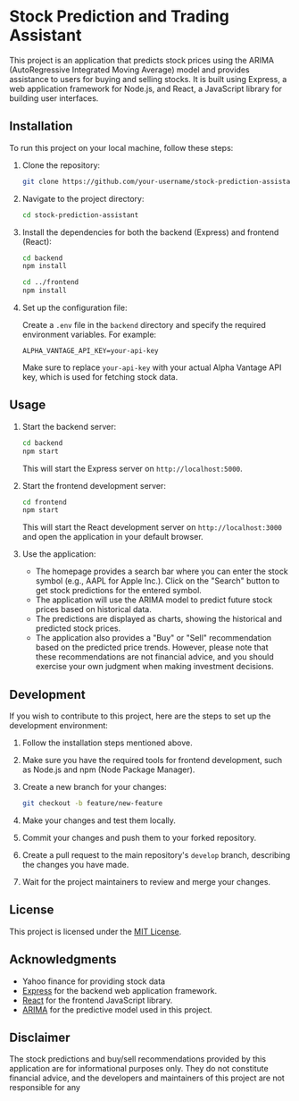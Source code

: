 # Stock Prediction and Trading Assistant

This project is an application that predicts stock prices using the ARIMA (AutoRegressive Integrated Moving Average) model and provides assistance to users for buying and selling stocks. It is built using Express, a web application framework for Node.js, and React, a JavaScript library for building user interfaces.

## Installation

To run this project on your local machine, follow these steps:

1. Clone the repository:

   ```bash
   git clone https://github.com/your-username/stock-prediction-assistant.git
   ```
2. Navigate to the project directory:

   ```bash
   cd stock-prediction-assistant
   ```
3. Install the dependencies for both the backend (Express) and frontend (React):

   ```bash
   cd backend
   npm install

   cd ../frontend
   npm install
   ```
4. Set up the configuration file:

   Create a `.env` file in the `backend` directory and specify the required environment variables. For example:

   ```env
   ALPHA_VANTAGE_API_KEY=your-api-key
   ```

   Make sure to replace `your-api-key` with your actual Alpha Vantage API key, which is used for fetching stock data.

## Usage

1. Start the backend server:

   ```bash
   cd backend
   npm start
   ```

   This will start the Express server on `http://localhost:5000`.
2. Start the frontend development server:

   ```bash
   cd frontend
   npm start
   ```

   This will start the React development server on `http://localhost:3000` and open the application in your default browser.
3. Use the application:

   - The homepage provides a search bar where you can enter the stock symbol (e.g., AAPL for Apple Inc.). Click on the "Search" button to get stock predictions for the entered symbol.
   - The application will use the ARIMA model to predict future stock prices based on historical data.
   - The predictions are displayed as charts, showing the historical and predicted stock prices.
   - The application also provides a "Buy" or "Sell" recommendation based on the predicted price trends. However, please note that these recommendations are not financial advice, and you should exercise your own judgment when making investment decisions.

## Development

If you wish to contribute to this project, here are the steps to set up the development environment:

1. Follow the installation steps mentioned above.
2. Make sure you have the required tools for frontend development, such as Node.js and npm (Node Package Manager).
3. Create a new branch for your changes:

   ```bash
   git checkout -b feature/new-feature
   ```
4. Make your changes and test them locally.
5. Commit your changes and push them to your forked repository.
6. Create a pull request to the main repository's `develop` branch, describing the changes you have made.
7. Wait for the project maintainers to review and merge your changes.

## License

This project is licensed under the [MIT License](LICENSE).

## Acknowledgments

- Yahoo finance for providing stock data
- [Express](https://expressjs.com/) for the backend web application framework.
- [React](https://reactjs.org/) for the frontend JavaScript library.
- [ARIMA](https://en.wikipedia.org/wiki/Autoregressive_integrated_moving_average) for the predictive model used in this project.

## Disclaimer

The stock predictions and buy/sell recommendations provided by this application are for informational purposes only. They do not constitute financial advice, and the developers and maintainers of this project are not responsible for any
